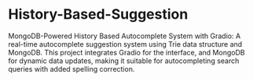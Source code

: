 # History-Based-Suggestion
MongoDB-Powered History Based Autocomplete System with Gradio: A real-time autocomplete suggestion system using Trie data structure and MongoDB. This project integrates Gradio for the interface, and MongoDB for dynamic data updates, making it suitable for autocompleting search queries with added spelling correction.
